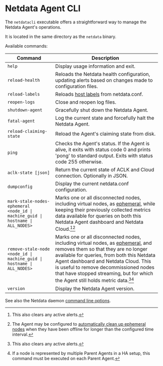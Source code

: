 # Netdata Agent CLI

The `netdatacli` executable offers a straightforward way to manage the Netdata Agent's operations.

It is located in the same directory as the `netdata` binary.

Available commands:

| Command                                                                | Description                                                                                                                                                                      |
|------------------------------------------------------------------------|----------------------------------------------------------------------------------------------------------------------------------------------------------------------------------|
| `help`                                                                 | Display usage information and exit.                                                                                                                                              |
| `reload-health`                                                        | Reloads the Netdata health configuration, updating alerts based on changes made to configuration files.                                                                          |
| `reload-labels`                                                        | Reloads [host labels](/docs/netdata-agent/configuration/organize-systems-metrics-and-alerts.md#custom-labels) from netdata.conf.                                                 |
| `reopen-logs`                                                          | Close and reopen log files.                                                                                                                                                      |
| `shutdown-agent`                                                       | Gracefully shut down the Netdata Agent.                                                                                                                                          |
| `fatal-agent`                                                          | Log the current state and forcefully halt the Netdata Agent.                                                                                                                     |
| `reload-claiming-state`                                                | Reload the Agent's claiming state from disk.                                                                                                                                     |
| `ping`                                                                 | Checks the Agent's status. If the Agent is alive, it exits with status code 0 and prints 'pong' to standard output. Exits with status code 255 otherwise.                        |
| `aclk-state [json]`                                                    | Return the current state of ACLK and Cloud connection. Optionally in JSON.                                                                                                       |
| `dumpconfig`                                                           | Display the current netdata.conf configuration.                                                                                                                                  |
| `mark-stale-nodes-ephemeral <node_id \| machine_guid \| hostname \| ALL_NODES>` | Marks one or all disconnected nodes, including virtual nodes, as [ephemeral](/docs/nodes-ephemerality.md), while keeping their previously collected metrics data available for queries on both this Netdata Agent dashboard and Netdata Cloud.[^1][^2] |
| `remove-stale-node <node_id \| machine_guid \| hostname \| ALL_NODES>` | Marks one or all disconnected nodes, including virtual nodes, as [ephemeral](/docs/nodes-ephemerality.md), and removes them so that they are no longer available for queries, from both this Netdata Agent dashboard and Netdata Cloud. This is useful to remove decommissioned nodes that have stopped streaming, but for which the Agent still holds metric data.[^1][^3]|
| `version`                                                              | Display the Netdata Agent version.                                                                                                                                               |

See also the Netdata daemon [command line options](/src/daemon/README.md#command-line-options).

[^1]: This also clears any active alerts.
[^2]: The Agent may be configured to [automatically clean up ephemeral nodes](/docs/nodes-ephemerality.md#automatic-ephemeral-nodes-cleanup) when they have been offline for longer than the configured time interval.
[^3]: If a node is represented by multiple Parent Agents in a HA setup, this command must be executed on each Parent Agent.
